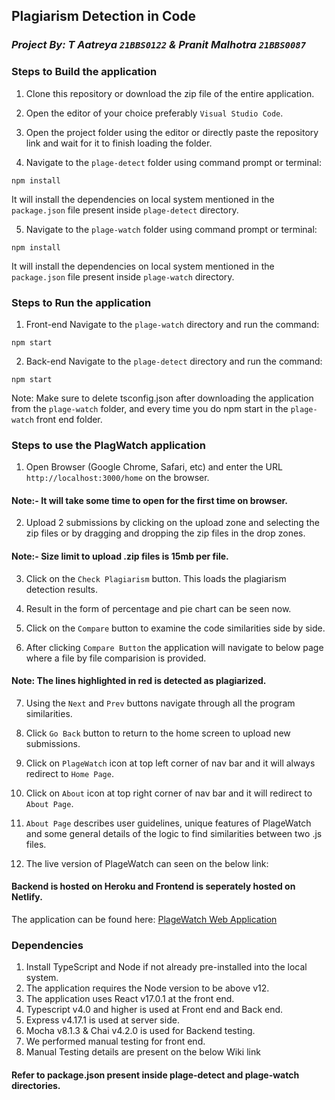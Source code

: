 ## Plagiarism Detection in Code

### *Project By: T Aatreya `21BBS0122` & Pranit Malhotra `21BBS0087`*

### Steps to Build the application

1. Clone this repository or download the zip file of the entire application.

2. Open the editor of your choice preferably `Visual Studio Code`.

3. Open the project folder using the editor or directly paste the repository link and wait for it to finish loading the folder.

4. Navigate to the `plage-detect` folder using command prompt or terminal: 
```
npm install
``` 
It will install the dependencies on local system mentioned in the `package.json` file present inside `plage-detect` directory.

5. Navigate to the `plage-watch` folder using command prompt or terminal: 
```
npm install
```
It will install the dependencies on local system mentioned in the `package.json` file present inside `plage-watch` directory.

### Steps to Run the application
1. Front-end
Navigate to the `plage-watch` directory and run the command:
```
npm start
```
2. Back-end
Navigate to the `plage-detect` directory and run the command:
```
npm start
```

Note: Make sure to delete tsconfig.json after downloading the application from the ```plage-watch``` folder, and every time you do npm start in the ```plage-watch``` front end folder. 

### Steps to use the PlagWatch application
1. Open Browser (Google Chrome, Safari, etc) and enter the URL `http://localhost:3000/home` on the browser.
#### Note:- It will take some time to open for the first time on browser.
  

2. Upload 2 submissions by clicking on the upload zone and selecting the zip files or by dragging and dropping the zip files in the drop zones.

#### Note:- Size limit to upload .zip files is 15mb per file.

3. Click on the `Check Plagiarism` button. This loads the plagiarism detection results.


4. Result in the form of percentage and pie chart can be seen now.


5. Click on the `Compare` button to examine the code similarities side by side.


6. After clicking `Compare Button` the application will navigate to below page where a file by file comparision is provided.

#### Note: The lines highlighted in red is detected as plagiarized.

7. Using the `Next` and `Prev` buttons navigate through all the program similarities.


8. Click `Go Back` button to return to the home screen to upload new submissions.

9. Click on `PlageWatch` icon at top left corner of nav bar and it will always redirect to `Home Page`.

10. Click on `About` icon at top right corner of nav bar and it will redirect to `About Page`.

11. `About Page` describes user guidelines, unique features of PlageWatch and some general details of the logic to find similarities between two .js files.

12. The live version of PlageWatch can seen on the below link:


#### Backend is hosted on Heroku and Frontend is seperately hosted on Netlify.
The application can be found here: [PlageWatch Web Application](https://plagewatch.netlify.app/)

### Dependencies
1. Install TypeScript and Node if not already pre-installed into the local system. 
2. The application requires the Node version to be above v12.
3. The application uses React v17.0.1 at the front end.
4. Typescript v4.0 and higher is used at Front end and Back end.
5. Express v4.17.1 is used at server side.
6. Mocha v8.1.3 & Chai v4.2.0 is used for Backend testing.
7. We performed manual testing for front end.
8. Manual Testing details are present on the below Wiki link

#### Refer to package.json present inside plage-detect and plage-watch directories.


